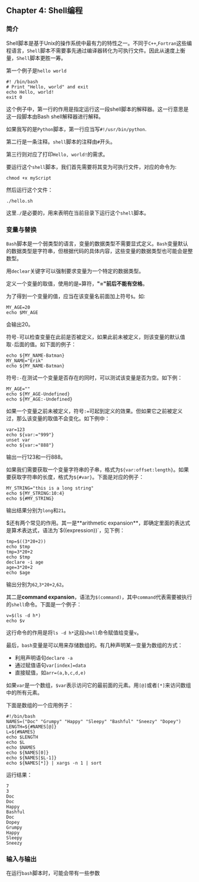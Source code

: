## Chapter 4: Shell编程

### 简介

Shell脚本是基于Unix的操作系统中最有力的特性之一。不同于`C++`,`Fortran`这些编程语言，`Shell`脚本不需要事先通过编译器转化为可执行文件。因此从速度上衡量，`Shell`脚本更胜一筹。

第一个例子是`hello world`

```shell
#! /bin/bash
# Print "Hello, world" and exit
echo Hello, world!
exit 0
```

这个例子中，第一行的作用是指定运行这一段shell脚本的解释器。这一行意思是这一段脚本由Bash shell解释器进行解释。

如果我写的是`Python`脚本，第一行应当写`#!/usr/bin/python`.

第二行是一条注释。`shell`脚本的注释由`#`开头。

第三行则对应了打印`Hello, world!`的需求。

要运行这个`shell`脚本，我们首先需要将其变为可执行文件，对应的命令为:

```shell
chmod +x myScript
```

然后运行这个文件：

```shell
./hello.sh
```

这里`./`是必要的，用来表明在当前目录下运行这个`shell`脚本。

### 变量与替换

`Bash`脚本是一个弱类型的语言，变量的数据类型不需要显式定义。`Bash`变量默认的数据类型是字符串，但根据代码的具体内容，这些变量的数据类型也可能会是整数型。

用`declear`关键字可以强制要求变量为一个特定的数据类型。

定义一个变量的取值，使用的是`=`算符，**"="前后不能有空格**。

为了得到一个变量的值，应当在该变量名前面加上符号`$`。如:

```shell
MY_AGE=20
echo $MY_AGE
```

会输出20。

符号`-`可以检查变量在此前是否被定义，如果此前未被定义，则该变量的默认值取`-`后面的值。如下面的例子：

```shell
echo ${MY_NAME-Batman}
MY_NAME="Erik"
echo ${MY_NAME-Batman}
```

符号`:-`在测试一个变量是否存在的同时，可以测试该变量是否为空。如下例：

```shell
MY_AGE=""
echo ${MY_AGE-Undefined}
echo ${MY_AGE:-Undefined}
```

如果一个变量之前未被定义，符号`:=`可起到定义的效果。但如果它之前被定义过，那么该变量的取值不会变化。如下例中：

```shell
var=123
echo ${var:="999"}
unset var
echo ${var:="888"}
```

输出一行123和一行888。

如果我们需要获取一个变量字符串的子串，格式为`${var:offset:length}`。如果要获取字符串的长度，格式为`${#var}`。下面是对应的例子：

```shell
MY_STRING="this is a long string"
echo ${MY_STRING:10:4}
echo ${#MY_STRING}
```

输出结果分别为`long`和`21`。

$还有两个常见的作用。其一是**arithmetic expansion**，即确定里面的表达式是算术表达式，语法为`$((expression))`，见下例：

```shell
tmp=$((3*20+2))
echo $tmp
tmp=3*20+2
echo $tmp
declare -i age 
age=3*20+2
echo $age
```

输出分别为`62`,`3*20+2`,`62`。

其二是**command expansion**，语法为`$(command)`，其中`command`代表需要被执行的`shell`命令。下面是一个例子：

```shell
v=$(ls -d h*)
echo $v
```

这行命令的作用是将`ls -d h*`这段`shell`命令赋值给变量`v`。

最后，`bash`变量是可以用来存储数组的。有几种声明某一变量为数组的方式：

* 利用声明语句`declare -a`
* 通过赋值语句`var[index]=data`
* 直接赋值，如`arr=(a,b,c,d,e)`

如果`var`是一个数组，`$var`表示访问它的最前面的元素。用`[@]`或者`[*]`来访问数组中的所有元素。

下面是数组的一个应用例子：

```shell
#!/bin/bash
NAMES=("Doc" "Grumpy" "Happy" "Sleepy" "Bashful" "Sneezy" "Dopey")
LENGTH=${#NAMES[@]}
L=${#NAMES}
echo $LENGTH
echo $L
echo $NAMES
echo ${NAMES[0]}
echo ${NAMES[$L-1]}
echo ${NAMES[*]} | xargs -n 1 | sort
```

运行结果：

```
7
3
Doc
Doc
Happy
Bashful
Doc
Dopey
Grumpy
Happy
Sleepy
Sneezy
```

### 输入与输出

在运行`bash`脚本时，可能会带有一些参数
